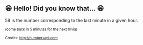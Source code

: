 ## 😄 Hello! Did you know that... 😄
59 is the number corresponding to the last minute in a given hour.

<sup>(come back in 5 minutes for the next trivia)</sup>


<sup>Credits: http://numbersapi.com</sup>
